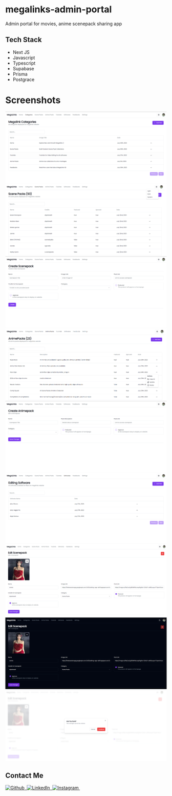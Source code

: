 # megalinks-admin-portal
Admin portal for movies, anime scenepack sharing app

## Tech Stack
- Next JS
- Javascript
- Typescript
- Supabase
- Prisma
- Postgrace

# Screenshots

![alt text](screenshots/img-1.png)
![alt text](screenshots/img-2.png)
![alt text](screenshots/img-3.png)
![alt text](screenshots/img-4.png)
![alt text](screenshots/img-5.png)
![alt text](screenshots/img-6.png)
![alt text](screenshots/img-7.png)
![alt text](screenshots/img-8.png)
![alt text](screenshots/img-9.png)

## Contact Me

<p align="start">
    <a href="https://github.com/vishalrk1" target="_blank">
        <img alt="Github" src="https://img.shields.io/badge/Github-%23F37626.svg?style=for-the-badge&logo=github&logoColor=white" />&nbsp;
    </a>
    <a href="https://www.linkedin.com/in/vishal-karangale-126492216/" target="_blank">
        <img alt="LinkedIn" src="https://img.shields.io/badge/LinkedIn-%23F37626.svg?style=for-the-badge&logo=linkedin&logoColor=white" />&nbsp;
    </a>
     <a href="https://www.instagram.com/vishal_rk1/" target="_blank">
       <img alt="Instagram" src="https://img.shields.io/badge/Instagram-%23F37626.svg?style=for-the-badge&logo=instagram&logoColor=white" />&nbsp;
    </a>
</p>